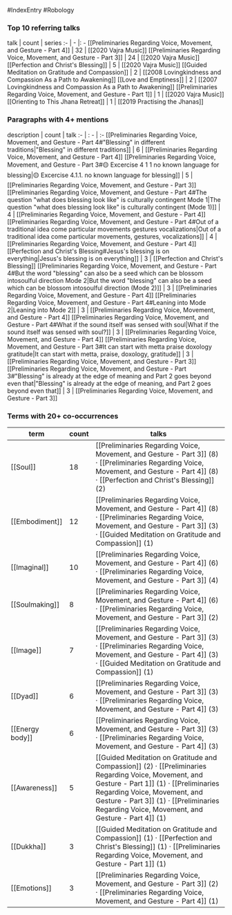 #IndexEntry #Robology

### Top 10 referring talks
talk | count | series
:- | - |: -
[[Preliminaries Regarding Voice, Movement, and Gesture - Part 4]] | 32 | [[2020 Vajra Music]]
[[Preliminaries Regarding Voice, Movement, and Gesture - Part 3]] | 24 | [[2020 Vajra Music]]
[[Perfection and Christ's Blessing]] | 5 | [[2020 Vajra Music]]
[[Guided Meditation on Gratitude and Compassion]] | 2 | [[2008 Lovingkindness and Compassion As a Path to Awakening]]
[[Love and Emptiness]] | 2 | [[2007 Lovingkindness and Compassion As a Path to Awakening]]
[[Preliminaries Regarding Voice, Movement, and Gesture - Part 1]] | 1 | [[2020 Vajra Music]]
[[Orienting to This Jhana Retreat]] | 1 | [[2019 Practising the Jhanas]]

### Paragraphs with 4+ mentions
description | count | talk
:- | : - | :-
[[Preliminaries Regarding Voice, Movement, and Gesture - Part 4#"Blessing" in different traditions\|"Blessing" in different traditions]] | 6 | [[Preliminaries Regarding Voice, Movement, and Gesture - Part 4]]
[[Preliminaries Regarding Voice, Movement, and Gesture - Part 3#🟡 Excercise 4 1 1 no known language for blessing\|🟡 Excercise 4.1.1. no known language for blessing]] | 5 | [[Preliminaries Regarding Voice, Movement, and Gesture - Part 3]]
[[Preliminaries Regarding Voice, Movement, and Gesture - Part 4#The question "what does blessing look like" is culturally contingent Mode 1\|The question "what does blessing look like" is culturally contingent (Mode 1)]] | 4 | [[Preliminaries Regarding Voice, Movement, and Gesture - Part 4]]
[[Preliminaries Regarding Voice, Movement, and Gesture - Part 4#Out of a traditional idea come particular movements gestures vocalizations\|Out of a traditional idea come particular movements, gestures, vocalizations]] | 4 | [[Preliminaries Regarding Voice, Movement, and Gesture - Part 4]]
[[Perfection and Christ's Blessing#Jesus's blessing is on everything\|Jesus's blessing is on everything]] | 3 | [[Perfection and Christ's Blessing]]
[[Preliminaries Regarding Voice, Movement, and Gesture - Part 4#But the word "blessing" can also be a seed which can be blossom intosoulful direction Mode 2\|But the word "blessing" can also be a seed which can be blossom intosoulful direction (Mode 2)]] | 3 | [[Preliminaries Regarding Voice, Movement, and Gesture - Part 4]]
[[Preliminaries Regarding Voice, Movement, and Gesture - Part 4#Leaning into Mode 2\|Leaning into Mode 2]] | 3 | [[Preliminaries Regarding Voice, Movement, and Gesture - Part 4]]
[[Preliminaries Regarding Voice, Movement, and Gesture - Part 4#What if the sound itself was sensed with soul\|What if the sound itself was sensed with soul?]] | 3 | [[Preliminaries Regarding Voice, Movement, and Gesture - Part 4]]
[[Preliminaries Regarding Voice, Movement, and Gesture - Part 3#It can start with metta praise doxology gratitude\|It can start with metta, praise, doxology, gratitude]] | 3 | [[Preliminaries Regarding Voice, Movement, and Gesture - Part 3]]
[[Preliminaries Regarding Voice, Movement, and Gesture - Part 3#"Blessing" is already at the edge of meaning and Part 2 goes beyond even that\|"Blessing" is already at the edge of meaning, and Part 2 goes beyond even that]] | 3 | [[Preliminaries Regarding Voice, Movement, and Gesture - Part 3]]

### Terms with 20+ co-occurrences
term | count | talks
-|-|-
[[Soul]] | 18 | <span class="counts">[[Preliminaries Regarding Voice, Movement, and Gesture - Part 3]] (8) · [[Preliminaries Regarding Voice, Movement, and Gesture - Part 4]] (8) · [[Perfection and Christ's Blessing]] (2)</span> 
[[Embodiment]] | 12 | <span class="counts">[[Preliminaries Regarding Voice, Movement, and Gesture - Part 4]] (8) · [[Preliminaries Regarding Voice, Movement, and Gesture - Part 3]] (3) · [[Guided Meditation on Gratitude and Compassion]] (1)</span> 
[[Imaginal]] | 10 | <span class="counts">[[Preliminaries Regarding Voice, Movement, and Gesture - Part 4]] (6) · [[Preliminaries Regarding Voice, Movement, and Gesture - Part 3]] (4)</span> 
[[Soulmaking]] | 8 | <span class="counts">[[Preliminaries Regarding Voice, Movement, and Gesture - Part 4]] (6) · [[Preliminaries Regarding Voice, Movement, and Gesture - Part 3]] (2)</span> 
[[Image]] | 7 | <span class="counts">[[Preliminaries Regarding Voice, Movement, and Gesture - Part 3]] (3) · [[Preliminaries Regarding Voice, Movement, and Gesture - Part 4]] (3) · [[Guided Meditation on Gratitude and Compassion]] (1)</span> 
[[Dyad]] | 6 | <span class="counts">[[Preliminaries Regarding Voice, Movement, and Gesture - Part 3]] (3) · [[Preliminaries Regarding Voice, Movement, and Gesture - Part 4]] (3)</span> 
[[Energy body]] | 6 | <span class="counts">[[Preliminaries Regarding Voice, Movement, and Gesture - Part 3]] (3) · [[Preliminaries Regarding Voice, Movement, and Gesture - Part 4]] (3)</span> 
[[Awareness]] | 5 | <span class="counts">[[Guided Meditation on Gratitude and Compassion]] (2) · [[Preliminaries Regarding Voice, Movement, and Gesture - Part 1]] (1) · [[Preliminaries Regarding Voice, Movement, and Gesture - Part 3]] (1) · [[Preliminaries Regarding Voice, Movement, and Gesture - Part 4]] (1)</span> 
[[Dukkha]] | 3 | <span class="counts">[[Guided Meditation on Gratitude and Compassion]] (1) · [[Perfection and Christ's Blessing]] (1) · [[Preliminaries Regarding Voice, Movement, and Gesture - Part 1]] (1)</span> 
[[Emotions]] | 3 | <span class="counts">[[Preliminaries Regarding Voice, Movement, and Gesture - Part 3]] (2) · [[Preliminaries Regarding Voice, Movement, and Gesture - Part 4]] (1)</span> 

